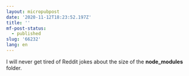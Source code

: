 ```yaml
---
layout: micropubpost
date: '2020-11-12T18:23:52.197Z'
title: ''
mf-post-status:
  - published
slug: '66232'
lang: en
---
```

I will never get tired of Reddit jokes about the size of the **node_modules** folder.

